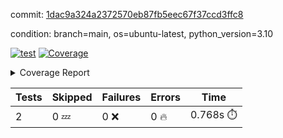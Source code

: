 commit: [1dac9a324a2372570eb87fb5eec67f37ccd3ffc8](https://github.com/rcmdnk/python-template/tree/1dac9a324a2372570eb87fb5eec67f37ccd3ffc8)

condition: branch=main, os=ubuntu-latest, python_version=3.10

[![test](https://github.com/rcmdnk/python-template/actions/workflows/test.yml/badge.svg)](https://github.com/rcmdnk/python-template/actions/runs/15240572902)
<a href="https://github.com/rcmdnk/python-template/blob/1dac9a324a2372570eb87fb5eec67f37ccd3ffc8/README.md"><img alt="Coverage" src="https://img.shields.io/badge/Coverage-100%25-brightgreen.svg" /></a><details><summary>Coverage Report </summary><table><tr><th>File</th><th>Stmts</th><th>Miss</th><th>Cover</th></tr><tbody><tr><td><b>TOTAL</b></td><td><b>4</b></td><td><b>0</b></td><td><b>100%</b></td></tr></tbody></table></details>

| Tests | Skipped | Failures | Errors | Time |
| ----- | ------- | -------- | -------- | ------------------ |
| 2 | 0 :zzz: | 0 :x: | 0 :fire: | 0.768s :stopwatch: |

